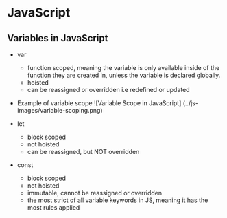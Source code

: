 # JavaScript

## Variables in JavaScript

- var
  - function scoped, meaning the variable is only available inside of the function they are created in, unless the variable is declared globally.
  - hoisted
  - can be reassigned or overridden i.e redefined or updated

- Example of variable scope
![Variable Scope in JavaScript] (../js-images/variable-scoping.png)

- let
  - block scoped
  - not hoisted
  - can be reassigned, but NOT overridden

- const
  - block scoped
  - not hoisted
  - immutable, cannot be reassigned or overridden
  - the most strict of all variable keywords in JS, meaning it has the most rules applied 